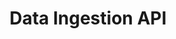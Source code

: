 ---
title: Data Ingestion API
description: Bring data into Platform in batches or streaming.
openAPISpec: https://raw.githubusercontent.com/AdobeDocs/experience-platform-apis/main/src/swagger-specs/data-ingestion.yaml
--- 